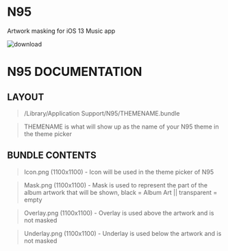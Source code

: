 # N95
Artwork masking for iOS 13 Music app

![download](https://i.ibb.co/ZM05H6T/banner.png)

# N95 DOCUMENTATION

## LAYOUT
> /Library/Application Support/N95/THEMENAME.bundle

> THEMENAME is what will show up as the name of your N95 theme in the theme picker

## BUNDLE CONTENTS
> Icon.png (1100x1100) - Icon will be used in the theme picker of N95

> Mask.png (1100x1100) - Mask is used to represent the part of the album artwork that will be shown, black = Album Art || transparent = empty

> Overlay.png (1100x1100) - Overlay is used above the artwork and is not masked

> Underlay.png (1100x1100) - Underlay is used below the artwork and is not masked
